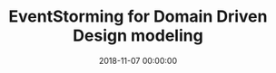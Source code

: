 ---
title: 'EventStorming for Domain Driven Design modeling'
description: >
 <b>Why?</b>
 <br/ >
 <br/ >
 Creating multiple models for the same problem is one of the more important lessons that Domain Driven Design teaches us. It is a lot cheaper to quickly iterate over them and throw away less useful prototypes before we even start coding. However, creating multiple models can be hard. When we begin gaining insight from our domain, we suffer a lot from cognitive biases that get in our way to gain new insights. We need these insights before we even start thinking about modelling. Tools like EventStorming can help us to deliberate discover, and battle these biases. They help you quickly gain insight into the problem space. 
 <br/ >
 <br/ >
 <b>What will you learn?</b>
 <br/ >
 <br/ >
 In this workshop, you will learn the essentials of EventStorming and how it can help you gain the necessary insights you need to deliver quality software. With our newly acquired domain knowledge, we can start modelling multiple models for the same problem with Domain Driven Design patterns. This way of visualising gives us the power to quickly iterate over the different models and figure out which will be the best to use. You will end up with the confidence to start your coding journey TDD style!
conference: 'JFall'
type: 'workshop'
location: 'Edé, The Netherlands'
website: 'https://2018.jfall.nl/'
date: 2018-11-07 00:00:00
featured_image: 'https://speakerd.s3.amazonaws.com/presentations/b03f0df33a404709884972405632110a/slide_0.jpg?11172538'
---